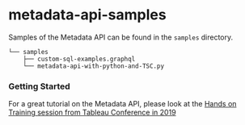 # metadata-api-samples
Samples of the Metadata API can be found in the `samples` directory. 

```
└── samples
    ├── custom-sql-examples.graphql
    └── metadata-api-with-python-and-TSC.py
```

### Getting Started
For a great tutorial on the Metadata API, please look at the [Hands on Training session from Tableau Conference in 2019](https://tc19.tableau.com/learn/sessions/understand-your-tableau-assets-metadata-api)
